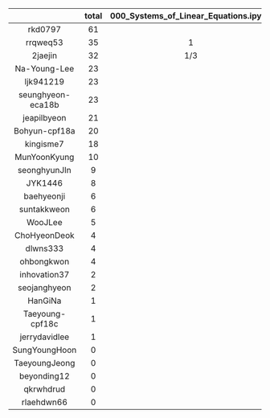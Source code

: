 |    |   total  |  000_Systems_of_Linear_Equations.ipynb  |  005_Eigenvalues_of_a_Matrix.ipynb  |  00_Ordinary_Differential_Equation_Exact_Solution.ipynb  |  00_interpolation.ipynb  |  00_introduction.ipynb  |  00_linear_algebra_in_python.ipynb  |  00_zeroth_order.ipynb  |  01_first_order.ipynb  |  02_second_order.ipynb  |  05_probability.ipynb  |  100_Principal_Stress_Components_2D.ipynb  |  10_Forward_Euler.ipynb  |  10_T_section_centroid.ipynb  |  10_floating_point.ipynb  |  10_sequential.ipynb  |  10_statistics  |  10_statistics.ipynb  |  10_vector_addition_subtraction.ipynb  |  15_Forward_Euler_Higher_Order.ipynb  |  20_Modified_Euler.ipynb  |  20_bisection.ipynb  |  20_circular_section_MOI.ipynb  |  20_vector_dot_cross_product.ipynb  |  30_3D_line_plane.ipynb  |  30_Runge_Kutta.ipynb  |  30_newton_raphson.ipynb  |  35_Runge_Kutta_Higher_Order.ipynb  |  Untitled.ipynb  |  slopes_t_x.png  |  slopes_t_x.svg  |
|:--:|:----:|:----:|:----:|:----:|:----:|:----:|:----:|:----:|:----:|:----:|:----:|:----:|:----:|:----:|:----:|:----:|:----:|:----:|:----:|:----:|:----:|:----:|:----:|:----:|:----:|:----:|:----:|:----:|:----:|:----:|:----:|
| rkd0797 | 61 |  |  |  | 1 | 5 | 2 | 5 | 4 | 5 | 3 |  |  | 1 | 3 | 5 |  | 3 | 1 | 2 | 3 | 3 | 1 | 2 | 1 | 2 | 6 | 3 |  |  |   |
| rrqweq53 | 35 | 1 |  |  | 1/3 | 3 | 2 | 10/3 | 1/3 | 1/3 | 11/6 |  | 1 |  | 1 | 5/3 | 4/3 | 1/2 | 2 | 4/3 | 3 | 2/3 |  | 4 |  | 10/3 | 5/3 | 4/3 |  |  |   |
| 2jaejin | 32 | 1/3 | 1/3 | 1/2 | 3/2 | 7/3 | 2 | 11/6 | 11/6 | 1/3 | 1 | 1/3 | 3/4 |  | 5/6 | 25/12 |  | 5/2 | 3 | 1 | 35/12 | 5/4 |  | 3/2 | 1/2 | 2/3 | 5/4 | 1/3 | 1/4 | 5/12 | 5/12  |
| Na-Young-Lee | 23 |  |  |  | 1 | 5 | 1 | 1 |  | 2 | 1 |  |  |  |  | 5 |  | 1 |  | 1 | 1 | 1 |  |  |  | 1 | 2 |  |  |  |   |
| ljk941219 | 23 |  |  |  | 1 | 5/2 | 1 | 1 |  | 7/3 | 2 |  |  | 1/3 | 1/2 | 3 |  | 1 |  | 1 | 1 | 3/2 | 1/3 | 1 | 1 | 1 | 3/2 |  |  |  |   |
| seunghyeon-eca18b | 23 |  |  |  |  | 11 |  | 2 |  | 1 |  |  |  |  |  |  |  | 1 | 2 | 5/2 | 1/2 |  |  | 1 | 1 | 1 |  |  |  |  |   |
| jeapilbyeon | 21 |  |  |  | 1 | 5 | 1 | 1 |  | 1 | 1 |  |  |  | 1 | 2 |  | 1 | 1 | 1 |  | 1 |  | 1 | 1 | 1 | 1 |  |  |  |   |
| Bohyun-cpf18a | 20 |  |  |  |  | 6 |  | 1 |  | 2 |  |  |  |  |  | 3 |  | 2 |  |  |  | 1 |  |  |  |  | 5 |  |  |  |   |
| kingisme7 | 18 |  |  |  |  | 1 | 3 | 2 | 2 | 2 |  |  | 1 |  |  | 1/2 |  |  | 5/2 | 3/2 | 1/2 | 1/2 |  | 3/2 |  |  |  |  |  |  |   |
| MunYoonKyung | 10 |  |  |  |  | 2 |  | 1 |  |  | 1 |  |  |  |  | 2 |  | 1 |  | 1 | 1 |  |  |  |  | 1 |  |  |  |  |   |
| seonghyunJIn | 9 |  |  |  | 1 | 1 | 1 |  |  |  |  |  |  |  |  | 1 |  | 1 | 1 | 1 |  |  |  | 1 |  | 1 |  |  |  |  |   |
| JYK1446 | 8 |  |  |  |  | 5 |  |  |  |  |  |  |  |  |  | 2 |  |  |  |  |  | 1 |  |  |  |  |  |  |  |  |   |
| baehyeonji | 6 |  |  |  |  | 4 |  |  |  |  |  |  |  |  |  | 1/3 |  |  | 1/2 |  |  | 1/3 |  | 1/2 |  |  | 1/3 |  |  |  |   |
| suntakkweon | 6 |  |  |  |  | 3 |  |  |  |  |  |  |  |  |  | 3 |  |  |  |  |  |  |  |  |  |  |  |  |  |  |   |
| WooJLee | 5 |  |  |  | 1 | 1 |  |  |  |  | 1 |  |  |  |  | 1 |  | 1 |  |  |  |  |  |  |  |  |  |  |  |  |   |
| ChoHyeonDeok | 4 |  |  |  |  |  |  |  |  | 1 |  |  |  | 1 |  | 1 |  |  |  |  |  |  |  | 1 |  |  |  |  |  |  |   |
| dlwns333 | 4 |  |  |  |  | 2 |  |  |  |  |  |  |  |  | 1 | 1 |  |  |  |  |  |  |  |  |  |  |  |  |  |  |   |
| ohbongkwon | 4 |  |  |  |  | 3 |  |  |  |  |  |  |  |  | 1 |  |  |  |  |  |  |  |  |  |  |  |  |  |  |  |   |
| inhovation37 | 2 |  |  |  |  | 1 |  |  |  |  |  |  |  |  |  | 1 |  |  |  |  |  |  |  |  |  |  |  |  |  |  |   |
| seojanghyeon | 2 |  |  |  |  | 2 |  |  |  |  |  |  |  |  |  |  |  |  |  |  |  |  |  |  |  |  |  |  |  |  |   |
| HanGiNa | 1 |  |  |  |  |  | 1/2 |  |  |  |  |  |  |  |  |  |  |  |  |  |  |  |  | 1/2 |  |  |  |  |  |  |   |
| Taeyoung-cpf18c | 1 |  |  |  |  | 1 |  |  |  |  |  |  |  |  |  |  |  |  |  |  |  |  |  |  |  |  |  |  |  |  |   |
| jerrydavidlee | 1 |  |  |  |  |  | 1/4 |  |  |  |  |  |  |  |  |  |  |  | 1/4 |  |  |  |  | 1/4 | 1/4 |  |  |  |  |  |   |
| SungYoungHoon | 0 |  |  |  |  |  |  |  |  |  |  |  |  |  |  |  |  |  |  |  |  |  |  |  |  |  |  |  |  |  |   |
| TaeyoungJeong | 0 |  |  |  |  |  |  |  |  |  |  |  |  |  |  |  |  |  |  |  |  |  |  |  |  |  |  |  |  |  |   |
| beyonding12 | 0 |  |  |  |  |  |  |  |  |  |  |  |  |  |  |  |  |  |  |  |  |  |  |  |  |  |  |  |  |  |   |
| qkrwhdrud | 0 |  |  |  |  |  |  |  |  |  |  |  |  |  |  |  |  |  |  |  |  |  |  |  |  |  |  |  |  |  |   |
| rlaehdwn66 | 0 |  |  |  |  |  |  |  |  |  |  |  |  |  |  |  |  |  |  |  |  |  |  |  |  |  |  |  |  |  |   |
